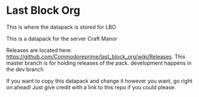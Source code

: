# Last Block Org
This is where the datapack is stored for LBO

This is a datapack for the server Craft Manor

Releases are located here: https://github.com/Commodoreprime/last_block_org/wiki/Releases.
This master branch is for holding releases of the pack. development happens in the dev branch

If you want to copy this datapack and change it however you want, go right on ahead! Just give credit with a link to this repo if you could please.
